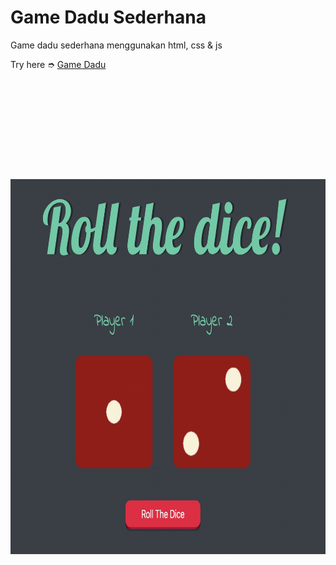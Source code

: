 # Game Dadu Sederhana
Game dadu sederhana menggunakan html, css &amp; js <br>
<p>Try here ➮ <a href="https://rafli-dewanto.github.io/Game-Dadu-Sederhana/" target="_blank" rel="noopener noreferrer">Game Dadu</a></p> <br>


<p align="center">
<img src="https://github.com/Rafli-Dewanto/Game-Dadu-Sederhana/blob/master/images/preview.JPG?raw=true" alt="website preview" style="padding-top:130px;width:760px;height:600px;">
 </p>
